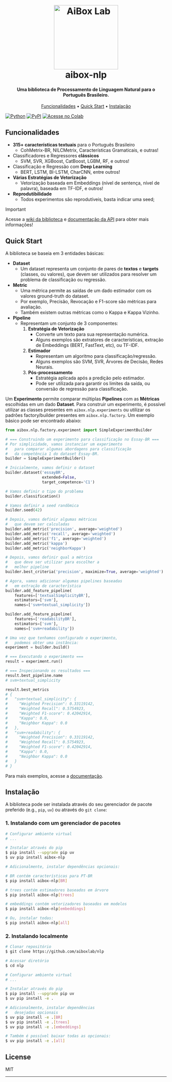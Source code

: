 <h1 align="center">
  <br>
  <a href="https://aiboxlab.org/en/"><img src="https://aiboxlab.org/img/logo-aibox.png" alt="AiBox Lab" width="200"></a>
  <br>
  aibox-nlp
  <br>
</h1>

<h4 align="center">Uma biblioteca de Processamento de Linguagem Natural para o Português Brasileiro.</h4>

<p align="center">
  <a href="#funcionalidades">Funcionalidades</a> •
  <a href="#quick-start">Quick Start</a> •
  <a href="#instalação">Instalação</a>
</p>


[![Python](https://img.shields.io/pypi/pyversions/aibox-nlp.svg)](https://badge.fury.io/py/aibox-nlp)
[![PyPI](https://badge.fury.io/py/aibox-nlp.svg)](https://badge.fury.io/py/aibox-nlp)
[![Acesse no Colab](https://colab.research.google.com/assets/colab-badge.svg)](https://colab.research.google.com/github/aiboxlab/nlp/blob/main/examples/intro.ipynb)

## Funcionalidades

* **315+ características textuais** para o Português Brasileiro
  * CohMetrix-BR, NILCMetrix, Características Gramaticais, e outras!
* Classificadores e Regressores **clássicos**
  * SVM, SVR, XGBoost, CatBoost, LGBM, RF, e outros!
* Classificação e Regressão com **Deep Learning**
  * BERT, LSTM, BI-LSTM, CharCNN, entre outros!
* **Várias Estratégias de Vetorização**
  * Vetorização baseada em Embeddings (nível de sentença, nível de palavra), baseada em TF-IDF, e outros!
* **Reprodutibilidade**
  * Todos experimentos são reprodutíveis, basta indicar uma seed;

> [!IMPORTANT]  
> Acesse a [wiki da biblioteca](https://github.com/aiboxlab/nlp/wiki) e [documentação da API](https://aiboxlab.github.io/nlp) para obter mais informações! 

## Quick Start

A biblioteca se baseia em 3 entidades básicas:

* **Dataset**
  * Um dataset representa um conjunto de pares de **textos** e **targets** (classes, ou valores), que devem ser utilizados para resolver um problema de classificação ou regressão.
* **Metric**
  * Uma métrica permite as saídas de um dado estimador com os valores ground-truth do dataset.
  * Por exemplo, Precisão, Revocação e F1-score são métricas para avaliação.
  * Também existem outras métricas como o Kappa e Kappa Vizinho.
* **Pipeline**
  * Representam um conjunto de 3 componentes:
    1. **Estratégia de Vetorização**
       * Converte um texto para sua representação numérica.
       * Alguns exemplos são extratores de características, extração de Embeddings (BERT, FastText, etc), ou TF-IDF.
    2. **Estimador**
       * Representam um algoritmo para classificação/regressão.
       * Alguns exemplos são SVM, SVR, Árvores de Decisão, Redes Neurais.
    3. **Pós-processamento**
       * Estratégia aplicada após a predição pelo estimador.
       * Pode ser utilizada para garantir os limites da saída, ou conversão de regressão para classificação.

Um **Experimento** permite comparar múltiplas **Pipelines** com as **Métricas** escolhidas em um dado **Dataset**. Para construir um experimento, é possível utilizar as classes presentes em `aibox.nlp.experiments` ou utilizar os padrões factory/builder presentes em `aibox.nlp.factory`. Um exemplo básico pode ser encontrado abaixo:

```python
from aibox.nlp.factory.experiment import SimpleExperimentBuilder

# === Construindo um experimento para classificação no Essay-BR ===
# Por simplicidade, vamos instanciar um experimento
#   para comparar algumas abordagens para classificação
#   da competência 1 do dataset Essay-BR.
builder = SimpleExperimentBuilder()

# Inicialmente, vamos definir o dataset
builder.dataset('essayBR',
                extended=False,
                target_competence='C1')

# Vamos definir o tipo do problema
builder.classification()

# Vamos definir a seed randômica
builder.seed(42)

# Depois, vamos definir algumas métricas
#   que devem ser calculadas
builder.add_metric('precision', average='weighted')
builder.add_metric('recall', average='weighted')
builder.add_metric('f1', average='weighted')
builder.add_metric('kappa')
builder.add_metric('neighborKappa')

# Depois, vamos definir qual a métrica
#   que deve ser utilizar para escolher a
#   melhor pipeline
builder.best_criteria('precision', maximize=True, average='weighted')

# Agora, vamos adicionar algumas pipelines baseadas
#   em extração de característica
builder.add_feature_pipeline(
    features=['textualSimplicityBR'],
    estimators=['svm'],
    names=['svm+textual_simplicity'])

builder.add_feature_pipeline(
    features=['readabilityBR'],
    estimators=['svm'],
    names=['svm+readability'])

# Uma vez que tenhamos configurado o experimento,
#   podemos obter uma instância:
experiment = builder.build()

# === Executando o experimento ===
result = experiment.run()

# === Inspecionando os resultados ===
result.best_pipeline.name
# svm+textual_simplicity

result.best_metrics
# {
#   "svm+textual_simplicity": {
#     "Weighted Precision": 0.33119142,
#     "Weighted Recall": 0.5754923,
#     "Weighted F1-score": 0.42042914,
#     "Kappa": 0.0,
#     "Neighbor Kappa": 0.0
#   },
#   "svm+readability": {
#     "Weighted Precision": 0.33119142,
#     "Weighted Recall": 0.5754923,
#     "Weighted F1-score": 0.42042914,
#     "Kappa": 0.0,
#     "Neighbor Kappa": 0.0
#   }
# }
```

Para mais exemplos, acesse a [documentação](examples).


## Instalação

A biblioteca pode ser instalada através do seu gerenciador de pacote preferido (e.g., `pip`, `uv`) ou através do `git clone`:

### 1. Instalando com um gerenciador de pacotes

```bash
# Configurar ambiente virtual
# ...

# Instalar através do pip
$ pip install --upgrade pip uv
$ uv pip install aibox-nlp

# Adicionalmente, instalar dependências opcionais:

# BR contém características para PT-BR
$ pip install aibox-nlp[BR]

# trees contém estimadores baseados em árvore
$ pip install aibox-nlp[trees]

# embeddings contém vetorizadores baseados em modelos
$ pip install aibox-nlp[embeddings]

# Ou, instalar todas:
$ pip install aibox-nlp[all]
```

### 2. Instalando localmente

```bash
# Clonar repositório
$ git clone https://github.com/aiboxlab/nlp

# Acessar diretório
$ cd nlp

# Configurar ambiente virtual
# ...

# Instalar através do pip
$ pip install --upgrade pip uv
$ uv pip install -e .

# Adicionalmente, instalar dependências
#   desejadas opcionais
$ uv pip install -e .[BR]
$ uv pip install -e .[trees]
$ uv pip install -e .[embeddings]

# Também é possível baixar todas as opcionais:
$ uv pip install -e .[all]
```

## License

MIT

---
